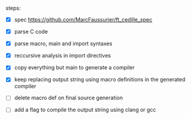 steps:

- [X] spec https://github.com/MarcFaussurier/ft_cedille_spec 
- [X] parse C code 
- [X] parse macro, main and import syntaxes
- [X] reccursive analysis in import directives
- [x] copy everything but main to generate a compiler
- [x] keep replacing output string using macro definitions in the generated compiler
- [ ] delete macro def on final source generation
- [ ] add a flag to compile the output string using clang or gcc

